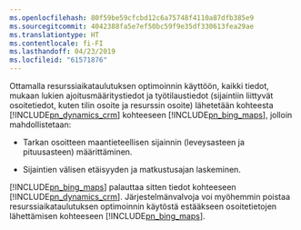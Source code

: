 ```yaml
---
ms.openlocfilehash: 80f59be59cfcbd12c6a75748f4110a87dfb385e9
ms.sourcegitcommit: 4042388fa5e7ef50bc59f9e35df330613fea29ae
ms.translationtype: HT
ms.contentlocale: fi-FI
ms.lasthandoff: 04/23/2019
ms.locfileid: "61571876"
---
```

Ottamalla resurssiaikataulutuksen optimoinnin käyttöön, kaikki tiedot, mukaan lukien ajoitusmääritystiedot ja työtilaustiedot (sijaintiin liittyvät osoitetiedot, kuten tilin osoite ja resurssin osoite) lähetetään kohteesta [!INCLUDE[pn_dynamics_crm](pn-dynamics-crm.md)] kohteeseen [!INCLUDE[pn_bing_maps](pn-bing-maps.md)], jolloin mahdollistetaan:  
  
-   Tarkan osoitteen maantieteellisen sijainnin (leveysasteen ja pituusasteen) määrittäminen.  
  
-   Sijaintien välisen etäisyyden ja matkustusajan laskeminen.  
  
 [!INCLUDE[pn_bing_maps](pn-bing-maps.md)] palauttaa sitten tiedot kohteeseen [!INCLUDE[pn_dynamics_crm](pn-dynamics-crm.md)].  Järjestelmänvalvoja voi myöhemmin poistaa resurssiaikataulutuksen optimoinnin käytöstä estääkseen osoitetietojen lähettämisen kohteeseen [!INCLUDE[pn_bing_maps](pn-bing-maps.md)].